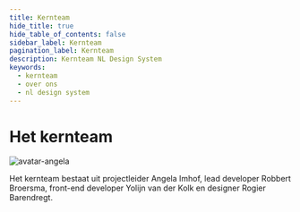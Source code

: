 ```yaml
---
title: Kernteam
hide_title: true
hide_table_of_contents: false
sidebar_label: Kernteam
pagination_label: Kernteam
description: Kernteam NL Design System
keywords:
  - kernteam
  - over ons
  - nl design system
---
```


# Het kernteam

![avatar-angela](https://user-images.githubusercontent.com/248921/156386204-35a967a4-7ced-4f4a-a331-ef028e1fead3.png)

Het kernteam bestaat uit projectleider Angela Imhof, lead developer Robbert Broersma, front-end developer Yolijn van der Kolk en designer Rogier Barendregt.
